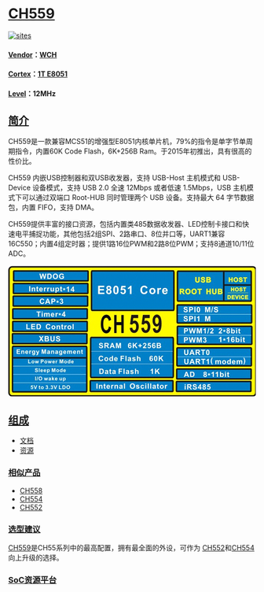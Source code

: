 ﻿# [CH559](https://github.com/sochub/CH559) 

[![sites](http://182.61.61.133/link/resources/SoC.png)](https://stop.stops.top) 

#### [Vendor](https://github.com/sochub/Vendor)：[WCH](https://github.com/sochub/WCH)
#### [Cortex](https://github.com/sochub/Cortex)：[1T E8051](https://github.com/sochub/8051)
#### [Level](https://github.com/sochub/Level)：12MHz 

## [简介](https://github.com/sochub/CH559/wiki)

CH559是一款兼容MCS51的增强型E8051内核单片机，79%的指令是单字节单周期指令，内置60K Code Flash，6K+256B Ram。于2015年初推出，具有很高的性价比。

CH559 内嵌USB控制器和双USB收发器，支持 USB-Host 主机模式和 USB-Device 设备模式，支持 USB 2.0 全速 12Mbps 或者低速 1.5Mbps，USB 主机模式下可以通过双端口 Root-HUB 同时管理两个 USB 设备。支持最大 64 字节数据包，内置 FIFO，支持 DMA。

CH559提供丰富的接口资源，包括内置类485数据收发器、LED控制卡接口和快速电平捕捉功能，其他包括2组SPI、2路串口、8位并口等，UART1兼容16C550；内置4组定时器；提供1路16位PWM和2路8位PWM；支持8通道10/11位ADC。

[![sites](docs/CH559.png)](http://www.wch.cn/products/CH559.html) 

## [组成](https://github.com/sochub/CH559)

- [文档](docs/)
- [资源](src/)

### [相似产品](https://github.com/sochub)

- [CH558](https://github.com/sochub/CH554) 
- [CH554](https://github.com/sochub/CH554) 
- [CH552](https://github.com/sochub/CH552) 

### [选型建议](https://github.com/sochub)

[CH559](https://github.com/sochub/CH559)是CH55系列中的最高配置，拥有最全面的外设，可作为 [CH552](https://github.com/sochub/CH552)和[CH554](https://github.com/sochub/CH554) 向上升级的选择。

###  [SoC资源平台](http://www.qitas.cn)



